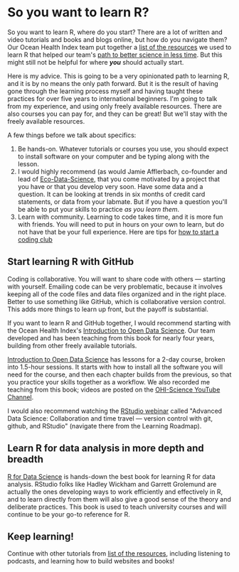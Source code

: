 # So you want to learn R?

So you want to learn R, where do you start? There are a lot of written and video tutorials and books and blogs online, but how do you navigate them? Our Ocean Health Index team put together a [list of the resources](http://ohi-science.org/news/Resources-for-R-and-Data-Science) we used to learn R that helped our team's [path to better science in less time](http://ohi-science.org/betterscienceinlesstime/). But this might still not be helpful for where ***you*** should actually start.

Here is my advice. This is going to be a very opinionated path to learning R, and it is by no means the only path forward. But it is the result of having gone through the learning process myself and having taught these practices for over five years to international beginners. I'm going to talk from my experience, and using only freely available resources. There are also courses you can pay for, and they can be great! But we'll stay with the freely available resources.

A few things before we talk about specifics: 

1. Be hands-on. Whatever tutorials or courses you use, you should expect to install software on your computer and be typing along with the lesson.
1. I would highly recommend (as would Jamie Afflerbach, co-founder and lead of [Eco-Data-Science](http://eco-data-science.github.io/), that you come motivated by a project that you have or that you develop very soon. Have some data and a question. It can be looking at trends in six months of credit card statements, or data from your labmate. But if you have a question you'll be able to put your skills to practice *as you learn them*. 
1. Learn with community. Learning to code takes time, and it is more fun with friends. You will need to put in hours on your own to learn, but do not have that be your full experience. Here are tips for [how to start a coding club](https://github.com/Openscapes/snippets/blob/master/how_to_start_a_coding_club.md)

## Start learning R with GitHub

Coding is collaborative. You will want to share code with others — starting with yourself. Emailing code can be very problematic, because it involves keeping all of the code files and data files organized and in the right place. Better to use something like GitHub, which is collaborative version control. This adds more things to learn up front, but the payoff is substantial. 

If you want to learn R and GitHub together, I would recommend starting with the Ocean Health Index's [Introduction to Open Data Science](http://ohi-science.org/data-science-training/). Our team developed and has been teaching from this book for nearly four years, building from other freely available tutorials.

[Introduction to Open Data Science](http://ohi-science.org/data-science-training/) has lessons for a 2-day course, broken into 1.5-hour sessions. It starts with how to install all the software you will need for the course, and then each chapter builds from the previous, so that you practice your skills together as a workflow. We also recorded me teaching from this book; videos are posted on the [OHI-Science YouTube Channel](https://www.youtube.com/watch?v=xpe7jmt0-J4&list=PLX7J3qtjcll_4s2oaKHuWdRdBMJz7tBAU). 

I would also recommend watching the [RStudio webinar](https://resources.rstudio.com/) called "Advanced Data Science: Collaboration and time travel — version control with git, github, and RStudio" (navigate there from the Learning Roadmap).

## Learn R for data analysis in more depth and breadth

[R for Data Science](https://r4ds.had.co.nz/) is hands-down the best book for learning R for data analysis. RStudio folks like Hadley Wickham and Garrett Grolemund are actually the ones developing ways to work efficiently and effectively in R, and to learn directly from them will also give a good sense of the theory and deliberate practices. This book is used to teach university courses and will continue to be your go-to reference for R.


## Keep learning!

Continue with other tutorials from [list of the resources](http://ohi-science.org/news/Resources-for-R-and-Data-Science), including listening to podcasts, and learning how to build websites and books!


